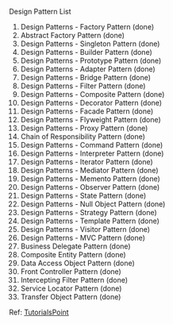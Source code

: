 Design Pattern List

1. Design Patterns - Factory Pattern (done)
2. Abstract Factory Pattern (done)
3. Design Patterns - Singleton Pattern (done)
4. Design Patterns - Builder Pattern (done)
5. Design Patterns - Prototype Pattern (done)
6. Design Patterns - Adapter Pattern (done)
7. Design Patterns - Bridge Pattern (done)
8. Design Patterns - Filter Pattern (done)
9. Design Patterns - Composite Pattern (done)
10. Design Patterns - Decorator Pattern (done)
11. Design Patterns - Facade Pattern (done)
12. Design Patterns - Flyweight Pattern (done)
13. Design Patterns - Proxy Pattern (done)
14. Chain of Responsibility Pattern (done)
15. Design Patterns - Command Pattern (done)
16. Design Patterns - Interpreter Pattern (done)
17. Design Patterns - Iterator Pattern (done)
18. Design Patterns - Mediator Pattern (done)
19. Design Patterns - Memento Pattern (done)
20. Design Patterns - Observer Pattern (done)
21. Design Patterns - State Pattern (done)
22. Design Patterns - Null Object Pattern (done)
23. Design Patterns - Strategy Pattern (done)
24. Design Patterns - Template Pattern (done)
25. Design Patterns - Visitor Pattern (done)
26. Design Patterns - MVC Pattern (done)
27. Business Delegate Pattern (done)
28. Composite Entity Pattern (done)
29. Data Access Object Pattern (done)
30. Front Controller Pattern (done)
31. Intercepting Filter Pattern (done)
32. Service Locator Pattern (done)
33. Transfer Object Pattern (done)

Ref: [TutorialsPoint](https://www.tutorialspoint.com/design_pattern/)